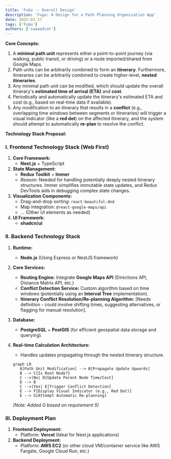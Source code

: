 ```yaml
---
title: 'FuGo -- Overall Design'
description: 'Fugo: A Design for a Path Planning Organization App'
date: 2025-03-27
tags: ['FuGo']
authors: ['saaaadcat']
---
```



**Core Concepts:**

1. A **minimal path unit** represents either a point-to-point journey (via walking, public transit, or driving) or a route imported/shared from Google Maps.
2. Path units can be arbitrarily combined to form an **itinerary**. Furthermore, itineraries can be arbitrarily combined to create higher-level, **nested itineraries**.
3. Any minimal path unit can be modified, which should update the overall itinerary's **estimated time of arrival (ETA)** and **cost**.
4. Periodically and automatically update the itinerary's estimated ETA and cost (e.g., based on real-time data if available).
5. Any modification to an itinerary that results in a **conflict** (e.g., overlapping time windows between segments or itineraries) will trigger a visual indicator (like a **red dot**) on the affected itinerary, and the system should attempt to automatically **re-plan** to resolve the conflict.

**Technology Stack Proposal:**

### I. Frontend Technology Stack (Web First)

1. **Core Framework:**
    - **Next.js** + TypeScript
2. **State Management:**
    - **Redux Toolkit** + **Immer**
    - *Reason:* Needed for handling potentially deeply nested itinerary structures. Immer simplifies immutable state updates, and Redux DevTools aids in debugging complex state changes.
3. **Visualization Components:**
    - Drag-and-drop sorting: `react-beautiful-dnd`
    - Map integration: `@react-google-maps/api`
    - ... (Other UI elements as needed)
4. **UI Framework:**
    - **shadcn/ui**

### II. Backend Technology Stack

1. **Runtime:**
    - **Node.js** (Using Express or NestJS framework)
2. **Core Services:**
    - **Routing Engine:** Integrate **Google Maps API** (Directions API, Distance Matrix API, etc.)
    - **Conflict Detection Service:** Custom algorithm based on time windows (potentially using an **Interval Tree** implementation).
    - **Itinerary Conflict Resolution/Re-planning Algorithm:** [Needs definition - could involve shifting times, suggesting alternatives, or flagging for manual resolution].
3. **Database:**
    - **PostgreSQL** + **PostGIS** (for efficient geospatial data storage and querying).
4. **Real-time Calculation Architecture:**
    - Handles updates propagating through the nested itinerary structure.

    ```mermaid
    graph LR
       A[Path Unit Modification] --> B[Propagate Update Upwards]
       B --> C{Is Root Node?}
       C -->|No| D[Update Parent Node Time/Cost]
       D --> B
       C -->|Yes| E[Trigger Conflict Detection]
       E --> F[Display Visual Indicator (e.g., Red Dot)]
       E --> G[Attempt Automatic Re-planning]
    ```

    *(Note: Added G based on requirement 5)*

### III. Deployment Plan

1. **Frontend Deployment:**
    - Platform: **Vercel** (Ideal for Next.js applications)
2. **Backend Deployment:**
    - Platform: **AWS EC2** (or other cloud VM/container service like AWS Fargate, Google Cloud Run, etc.)